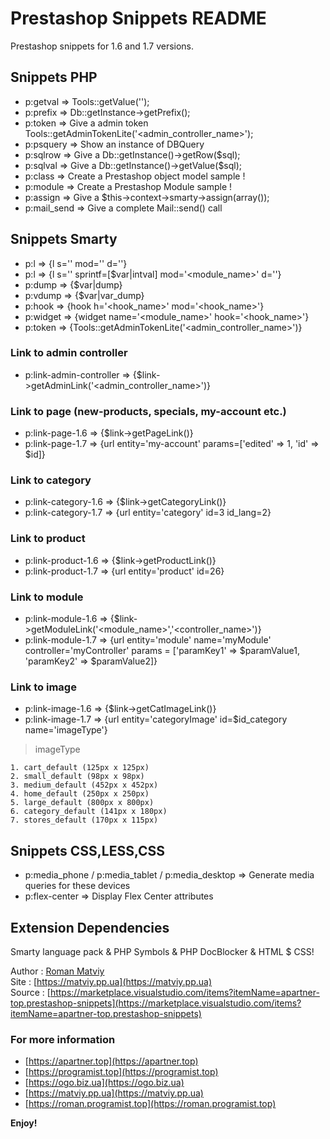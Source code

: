 # Prestashop Snippets README

Prestashop snippets for 1.6 and 1.7 versions.

## Snippets PHP

-  p:getval => Tools::getValue('');
-  p:prefix => Db::getInstance->getPrefix();
-  p:token => Give a admin token Tools::getAdminTokenLite('<admin_controller_name>');
-  p:psquery => Show an instance of DBQuery
-  p:sqlrow => Give a Db::getInstance()->getRow($sql);
-  p:sqlval => Give a Db::getInstance()->getValue($sql);
-  p:class => Create a Prestashop object model sample !
-  p:module => Create a Prestashop Module sample !
-  p:assign => Give a $this->context->smarty->assign(array());
-  p:mail_send => Give a complete Mail::send() call

## Snippets Smarty

-  p:l => {l s='' mod='' d=''}
-  p:l => {l s='' sprintf=[$var|intval] mod='<module_name>' d=''}
-  p:dump => {$var|dump}
-  p:vdump => {$var|var_dump}
-  p:hook => {hook h='<hook_name>' mod='<hook_name>'}
-  p:widget => {widget name='<module_name>' hook='<hook_name>'}
-  p:token => {Tools::getAdminTokenLite('<admin_controller_name>')}

### Link to admin controller

-  p:link-admin-controller => {$link->getAdminLink('<admin_controller_name>')}

### Link to page (new-products, specials, my-account etc.)

-  p:link-page-1.6 => {$link->getPageLink()}
-  p:link-page-1.7 => {url entity='my-account' params=['edited' => 1, 'id' => $id]}

### Link to category

-  p:link-category-1.6 => {$link->getCategoryLink()}
-  p:link-category-1.7 => {url entity='category' id=3 id_lang=2}

### Link to product

-  p:link-product-1.6 => {$link->getProductLink()}
-  p:link-product-1.7 => {url entity='product' id=26}

### Link to module

-  p:link-module-1.6 => {$link->getModuleLink('<module_name>','<controller_name>')}
-  p:link-module-1.7 => {url entity='module' name='myModule' controller='myController' params = ['paramKey1' => $paramValue1, 'paramKey2' => $paramValue2]}

### Link to image

-  p:link-image-1.6 => {$link->getCatImageLink()}
-  p:link-image-1.7 => {url entity='categoryImage' id=$id_category name='imageType'}

> imageType
> <br>

    1. cart_default (125px x 125px)
    2. small_default (98px x 98px)
    3. medium_default (452px x 452px)
    4. home_default (250px x 250px)
    5. large_default (800px x 800px)
    6. category_default (141px x 180px)
    7. stores_default (170px x 115px)

## Snippets CSS,LESS,CSS

-  p:media_phone / p:media_tablet / p:media_desktop => Generate media queries for these devices
-  p:flex-center => Display Flex Center attributes

<!-- ## Features

Describe specific features of your extension including screenshots of your extension in action. Image paths are relative to this README file.

For example if there is an image subfolder under your extension project workspace:

\!\[feature X\]\(images/feature-x.png\)

> Tip: Many popular extensions utilize animations. This is an excellent way to show off your extension! We recommend short, focused animations that are easy to follow. -->

<!-- ## Requirements

If you have any requirements or dependencies, add a section describing those and how to install and configure them. -->

<!-- ## Extension Settings

Include if your extension adds any VS Code settings through the `contributes.configuration` extension point.

For example:

This extension contributes the following settings:

-  `myExtension.enable`: enable/disable this extension
-  `myExtension.thing`: set to `blah` to do something -->

<!-- ## Known Issues

Calling out known issues can help limit users opening duplicate issues against your extension. -->

<!-- ## Release Notes

Users appreciate release notes as you update your extension.

### 0.0.1

Added snippets php, css, and smarty.

---

### 0.0.2

Added snippets smarty, html.

---

-->

<!-- ## Working with Markdown

**Note:** You can author your README using Visual Studio Code. Here are some useful editor keyboard shortcuts:

-  Split the editor (`Cmd+\` on macOS or `Ctrl+\` on Windows and Linux)
-  Toggle preview (`Shift+CMD+V` on macOS or `Shift+Ctrl+V` on Windows and Linux)
-  Press `Ctrl+Space` (Windows, Linux) or `Cmd+Space` (macOS) to see a list of Markdown snippets -->

## Extension Dependencies

Smarty language pack & PHP Symbols & PHP DocBlocker & HTML $ CSS!

Author : [Roman Matviy](https://roman.programist.top)
<br>
Site : [https://matviy.pp.ua](https://matviy.pp.ua)
<br>
Source : [https://marketplace.visualstudio.com/items?itemName=apartner-top.prestashop-snippets](https://marketplace.visualstudio.com/items?itemName=apartner-top.prestashop-snippets)

### For more information

-  [https://apartner.top](https://apartner.top)
-  [https://programist.top](https://programist.top)
-  [https://ogo.biz.ua](https://ogo.biz.ua)
-  [https://matviy.pp.ua](https://matviy.pp.ua)
-  [https://roman.programist.top](https://roman.programist.top)

<!-- -  [Visual Studio Code's Markdown Support](http://code.visualstudio.com/docs/languages/markdown)
-  [Markdown Syntax Reference](https://help.github.com/articles/markdown-basics/) -->

**Enjoy!**
